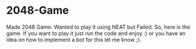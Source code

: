 # 2048-Game

Made 2048 Game. Wanted to play it using NEAT but Failed. So, here is the game. If you want to play it just run the code and enjoy :) or you have an idea on how to implement a bot for this let me know ;). 
